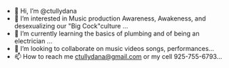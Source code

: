 - 👋 Hi, I’m @ctullydana
- 👀 I’m interested in Music production Awareness, Awakeness, and desexualizing our "Big Cock"culture ...
- 🌱 I’m currently learning the basics of plumbing and of being an electrician  ...
- 💞️ I’m looking to collaborate on music videos songs,  performances...
- 📫 How to reach me ctullydana@gmail.com or my cell 925-755-6793...

<!---
ctullydana/ctullydana is a ✨ special ✨ repository because its `README.md` (this file) appears on your GitHub profile.
You can click the Preview link to take a look at your changes.
--->
